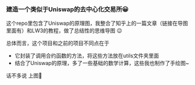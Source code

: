 ### 建造一个类似于Uniswap的去中心化交易所😀  

这个repo里包含了Uniswap的原理图，我整合了知乎上的一篇文章（链接在导图里面有）和LW3的教程，做了总结性的思维导图 :wink:

总体而言，这个项目和之前的项目不同点在于 

- 它封装了调用合约函数的方法，将这些方法放在utils文件夹里面
- 结合了Uniswap的原理，多了一些基础的数学计算，这些我也制作了手绘图~

话不多说 上图:tanabata_tree:






